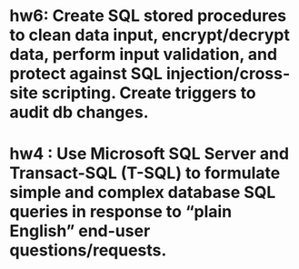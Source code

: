 # hw6: Create SQL stored procedures to clean data input, encrypt/decrypt data, perform input validation, and protect against SQL injection/cross-site scripting. Create triggers to audit db changes.
# hw4 : Use Microsoft SQL Server and Transact-SQL (T-SQL) to formulate simple and complex database SQL queries in response to “plain English” end-user questions/requests.

